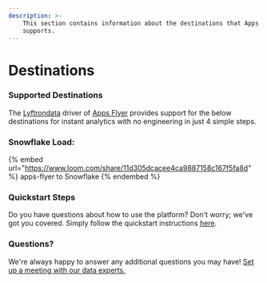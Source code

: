 ```yaml
---
description: >-
    This section contains information about the destinations that Apps Flyer
    supports.
---
```


# Destinations

### Supported Destinations

The [Lyftrondata](https://www.lyftrondata.com/) driver of [Apps Flyer](https://www.lyftrondata.com/integration/apps-flyer/) provides support for the below destinations for instant analytics with no engineering in just 4 simple steps.

### Snowflake Load:

{% embed url="https://www.loom.com/share/11d305dcacee4ca9887158c167f5fa8d" %}
apps-flyer to Snowflake
{% endembed %}

### Quickstart Steps

Do you have questions about how to use the platform? Don't worry; we've got you covered. Simply follow the quickstart instructions [here](../../../quickstart-steps.md).

### Questions? <a href="#questions" id="questions"></a>

We're always happy to answer any additional questions you may have! [Set up a meeting with our data experts.](https://www.lyftrondata.com/book-a-meeting/)

